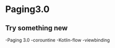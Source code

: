 # Paging3.0
Try something new
----------------------------
-Paging 3.0
-corountine
-Kotlin-flow
-viewbinding
